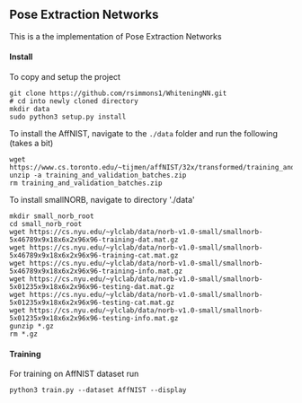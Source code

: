 ## Pose Extraction Networks

This is a the implementation of Pose Extraction Networks

#### Install
To copy and setup the project
```
git clone https://github.com/rsimmons1/WhiteningNN.git
# cd into newly cloned directory
mkdir data
sudo python3 setup.py install
```

To install the AffNIST, navigate to the `./data` folder and run the following (takes a bit)
```
wget https://www.cs.toronto.edu/~tijmen/affNIST/32x/transformed/training_and_validation_batches.zip
unzip -a training_and_validation_batches.zip
rm training_and_validation_batches.zip
```

To install smallNORB, navigate to directory './data'
```
mkdir small_norb_root
cd small_norb_root
wget https://cs.nyu.edu/~ylclab/data/norb-v1.0-small/smallnorb-5x46789x9x18x6x2x96x96-training-dat.mat.gz
wget https://cs.nyu.edu/~ylclab/data/norb-v1.0-small/smallnorb-5x46789x9x18x6x2x96x96-training-cat.mat.gz
wget https://cs.nyu.edu/~ylclab/data/norb-v1.0-small/smallnorb-5x46789x9x18x6x2x96x96-training-info.mat.gz
wget https://cs.nyu.edu/~ylclab/data/norb-v1.0-small/smallnorb-5x01235x9x18x6x2x96x96-testing-dat.mat.gz
wget https://cs.nyu.edu/~ylclab/data/norb-v1.0-small/smallnorb-5x01235x9x18x6x2x96x96-testing-cat.mat.gz
wget https://cs.nyu.edu/~ylclab/data/norb-v1.0-small/smallnorb-5x01235x9x18x6x2x96x96-testing-info.mat.gz
gunzip *.gz
rm *.gz
```

#### Training

For training on AffNIST dataset run
```
python3 train.py --dataset AffNIST --display
```
